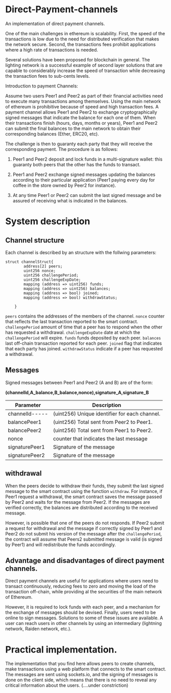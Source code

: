 # Direct-Payment-channels
An implementation of direct payment channels.


One of the main challenges in ethereum is scalability. First, the speed of the transactions is low due to the need for distributed verification that makes the network secure. Second, the transactions fees prohibit applications where a high rate of transactions is needed.

Several solutions have been proposed for blockchain in general. The lighting network is a successful example of second layer solutions that are capable to considerably increase the speed of transaction while decreasing the transaction fees to sub-cents levels. 

Introduction to payment Channels:

Assume two users Peer1 and Peer2 as part of their financial activities need to execute many transactions among themselves. Using the main network of ethereum is prohibitive because of speed and high transaction fees. A payment channel allows Peer1 and Peer2 to exchange cryptographically signed messages that indicate the balance for each one of them. When their transactions finish (hours, days, months or years), Peer1 and Peer2 can submit the final balances to the main network to obtain their corresponding balances (Ether, ERC20, etc).

The challenge is then to guaranty each party that they will receive the corresponding payment. The procedure is as follows:

1. Peer1 and Peer2 deposit and lock funds in a multi-signature wallet: this guaranty both peers that the other has the funds to transact.

2. Peer1 and Peer2 exchange signed messages updating the balances according to their particular application (Peer1 paying every day for coffee in the store owned by Peer2 for instance).  

3. At any time Peer1 or Peer2 can submit the last signed message and be assured of receiving what is indicated in the balances.

# System description

## Channel structure
Each channel is described by an structure with the follwing parameters:

```solidity
struct channelStruct{
        address[2] peers;
        uint256 nonce;
        uint256 challengePeriod;
        uint256 challengeExpDate;
        mapping (address => uint256) funds;
        mapping (address => uint256) balances;
        mapping (address => bool) joined;
        mapping (address => bool) withdrawStatus;
        
    }
```
`peers` contains the addresses of the members of the channel.
`nonce` counter that reflects the last transaction reported to the smart contract.
`challengePeriod` amount of time that a peer has to respond when the other has requested a withdrawal.
`challengeExpDate` date at which the `challengePeriod` will expire.
`funds` funds deposited by each peer.
`balances` last off-chain transaction reported for each peer.
`joined` flag that indicates that each party has joined.
`withdrawStatus` indicate if a peer has requested a withdrawal.

## Messages

Signed messages between Peer1 and Peer2 (A and B) are of the form: 

**(channelId,A_balance,B_balance,nonce),signature_A,signature_B**

|Parameter     |Description
|--------------|----------------------------------------------|
|channelId-----| (uint256) Unique identifier for each channel.|
|balancePeer1  | (uint256) Total sent from Peer2 to Peer1.    |
|balancePeer2  | (uint256) Total sent from Peer1 to Peer2.    |
|nonce         | counter that indicates the last message      |
|signaturePeer1| Signature of the message                     |
|signaturePeer2| Signature of the message                     |


## withdrawal

When the peers decide to withdraw their funds, they submit the last signed message to the smart contract using the function `withdraw`.
For instance, if Peer1 request a withdrawal, the smart contract saves the message passed by Peer2 and waits for the message from Peer2. If the messages are verified correctly, the balances are distributed according to the received message.

However, is possible that one of the peers do not responds. If Peer2 submit a request for withdrawal and the message if correctly signed by Peer1 and Peer2 do not submit his version of the message after the `challengePeriod`, the contract will assume that Peers2 submitted message is valid (is signed by Peer1) and will redistribute the funds accordingly.


## Advantage and disadvantages of direct payment channels.

Direct payment channels are useful for applications where users need to transact continuously, reducing fees to zero and moving the load of the transaction off-chain, while providing al the securities of the main network of Ethereum.

However, it is required to lock funds with each peer, and a mechanism for the exchange of messages should be devised. Finally, users need to be online to sign messages. Solutions to some of these issues are available. A user can reach users in other channels by using an intermediary (lightning network, Raiden network, etc.). 

# Practical implementation. 
The implementation that you find here allows peers to create channels, make transactions using a web platform that connects to the smart contract. The messages are sent using sockets.io, and the signing of messages is done on the client side, which means that there is no need to reveal any critical information about the users. (....under constriction) 
